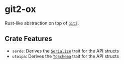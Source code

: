 # git2-ox

Rust-like abstraction on top of [`git2`](https://crates.io/crates/git2).

## Crate Features

- `serde`: Derives the [`Serialize`](https://docs.rs/serde/latest/serde/trait.Serialize.html) trait for the API structs
- `utoipa`: Derives the [`ToSchema`](https://docs.rs/utoipa/latest/utoipa/trait.ToSchema.html) trait for the API structs
